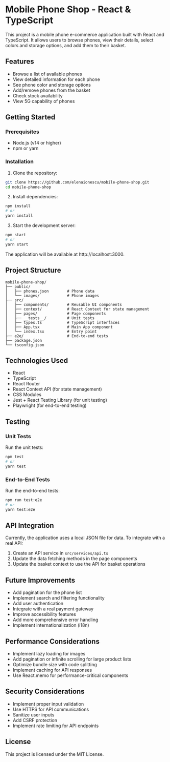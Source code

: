 # Mobile Phone Shop - React & TypeScript

This project is a mobile phone e-commerce application built with React and TypeScript. It allows users to browse phones, view their details, select colors and storage options, and add them to their basket.

## Features

- Browse a list of available phones
- View detailed information for each phone
- See phone color and storage options
- Add/remove phones from the basket
- Check stock availability
- View 5G capability of phones

## Getting Started

### Prerequisites

- Node.js (v14 or higher)
- npm or yarn

### Installation

1. Clone the repository:
```bash
git clone https://github.com/elenaionescu/mobile-phone-shop.git
cd mobile-phone-shop
```

2. Install dependencies:
```bash
npm install
# or
yarn install
```

3. Start the development server:
```bash
npm start
# or
yarn start
```

The application will be available at http://localhost:3000.

## Project Structure

```
mobile-phone-shop/
├── public/
│   ├── phones.json        # Phone data
│   └── images/            # Phone images
├── src/
│   ├── components/        # Reusable UI components
│   ├── context/           # React Context for state management
│   ├── pages/             # Page components
│   ├── __tests__/         # Unit tests
│   ├── types.ts           # TypeScript interfaces
│   ├── App.tsx            # Main App component
│   └── index.tsx          # Entry point
├── e2e/                   # End-to-end tests
├── package.json
└── tsconfig.json
```

## Technologies Used

- React
- TypeScript
- React Router
- React Context API (for state management)
- CSS Modules
- Jest + React Testing Library (for unit testing)
- Playwright (for end-to-end testing)

## Testing

### Unit Tests

Run the unit tests:
```bash
npm test
# or
yarn test
```

### End-to-End Tests

Run the end-to-end tests:
```bash
npm run test:e2e
# or
yarn test:e2e
```

## API Integration

Currently, the application uses a local JSON file for data. To integrate with a real API:

1. Create an API service in `src/services/api.ts`
2. Update the data fetching methods in the page components
3. Update the basket context to use the API for basket operations

## Future Improvements

- Add pagination for the phone list
- Implement search and filtering functionality
- Add user authentication
- Integrate with a real payment gateway
- Improve accessibility features
- Add more comprehensive error handling
- Implement internationalization (i18n)

## Performance Considerations

- Implement lazy loading for images
- Add pagination or infinite scrolling for large product lists
- Optimize bundle size with code splitting
- Implement caching for API responses
- Use React.memo for performance-critical components

## Security Considerations

- Implement proper input validation
- Use HTTPS for API communications
- Sanitize user inputs
- Add CSRF protection
- Implement rate limiting for API endpoints

## License

This project is licensed under the MIT License.
